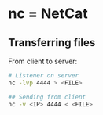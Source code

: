 # nc = NetCat

## Transferring files
From client to server:  
```bash
# Listener on server
nc -lvp 4444 > <FILE>

## Sending from client
nc -v <IP> 4444 < <FILE>
```